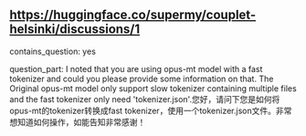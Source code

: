 ## https://huggingface.co/supermy/couplet-helsinki/discussions/1

contains_question: yes

question_part: I noted that you are using opus-mt model with a fast tokenizer and could you please provide some information on that. The Original opus-mt model only support slow tokenizer containing multiple files and the fast tokenizer only need 'tokenizer.json'.您好，请问下您是如何将opus-mt的tokenizer转换成fast tokenizer，使用一个tokenizer.json文件。非常想知道如何操作，如能告知非常感谢！